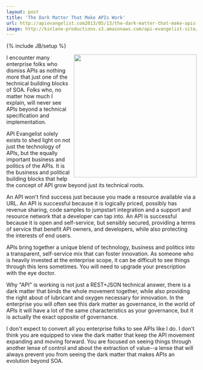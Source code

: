 ```yaml
---
layout: post
title: 'The Dark Matter That Make APIs Work'
url: http://apievangelist.com2013/05/13/the-dark-matter-that-make-apis-work/
image: http://kinlane-productions.s3.amazonaws.com/api-evangelist-site/blog/dark-matter.jpeg
---
```

{% include JB/setup %}
<p>
     <img src="https://s3.amazonaws.com/kinlane-productions/api-evangelist/dark-matter.jpeg" border="0" width="325" align="right" />
</p>
<p>
     I encounter many enterprise folks who dismiss APIs as nothing more that just one of the technical building blocks of SOA. Folks who, no matter how much I explain, will never see APIs beyond a technical specification and implementation.
</p>
<p>
     API Evangelist solely exists to shed light on not just the technology of APIs, but the equally important business and politics of the APIs. It is the business and political building blocks that help the concept of API grow beyond just its technical roots.
</p>
<p>
     An API won't find success just because you made a resource available via a URL. An API is successful because it is logically priced, possibly has revenue sharing, code samples to jumpstart integration and a support and resource network that a developer can tap into. An API is successful because it is open and self-service, but sensibly secured, providing a terms of service that benefit API owners, and developers, while also protecting the interests of end users.
</p>
<p>
     APIs bring together a unique blend of technology, business and politics into a transparent, self-service mix that can foster innovation. As someone who is heavily invested at the enterprise scope, it can be difficult to see things through this lens sometimes. You will need to upgrade your prescription with the eye doctor.
</p>
<p>
     Why "API" is working is not just a REST+JSON technical answer, there is a dark matter that binds the whole movement together, while also providing the right about of lubricant and oxygen necessary for innovation. In the enterprise you will often see this dark matter as governance, in the world of APIs it will have a lot of the same characteristics as your governance, but it is actually the exact opposite of governance.
</p>
<p>
     I don't expect to convert all you enterprise folks to see APIs like I do. I don't think you are equipped to view the dark matter that keep the API movement expanding and moving forward. You are focused on seeing things through another lense of control and about the extraction of value--a lense that will always prevent you from seeing the dark matter that makes APIs an evolution beyond SOA.
</p>
